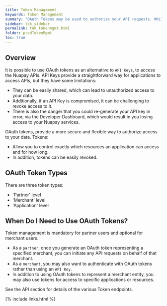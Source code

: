 ```yaml
---
title: Token Management
keywords: Token Management
summary: "OAuth Tokens may be used to authorize your API requests. While this is optional for merchants (who may use an API Key), where you are operating as a Partner user, you must use tokens when processing requests on behalf of your child merchants."
sidebar: tok_sidebar
permalink: tok_tokenmgmt.html
folder: prodTokenMgmt
toc: true
---
```


## Overview

It is possible to use OAuth tokens as an alternative to `API Keys`, to access the Nuapay APIs. API Keys provide a straightforward way for applications to access APIs, but they have some limitations:

* They can be easily shared, which can lead to unauthorized access to your data.
* Additionally, if an API Key is compromised, it can be challenging to revoke access to it.
* There is also the danger that you could re-generate your API key in error, via the Developer Dashboard, which would result in you losing access to your Nuapay services.

OAuth tokens, provide a more secure and flexible way to authorize access to your data.
Tokens:

* Allow you to control exactly which resources an application can access and for how long.
* In addition, tokens can be easily revoked.

## OAuth Token Types

There are three token types:

* 'Partner' level
* 'Merchant' level
* 'Application' level

## When Do I Need to Use OAuth Tokens?

Token management is mandatory for partner users and optional for merchant users.

* As a `partner`, once you generate an OAuth token representing a specified merchant, you can initiate any API requests on behalf of that merchant.
* As a `merchant`, you may also want to authenticate with OAuth tokens rather than using an `API Key`.
* In addition to using OAuth tokens to represent a merchant entity, you may also use tokens for access to specific applications or resources. 

See the API section for details of the various Token endpoints.

{% include links.html %}
